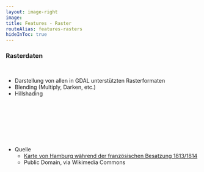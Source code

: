 ```yaml
---
layout: image-right
image:
title: Features - Raster
routeAlias: features-rasters
hideInToc: true
---
```


### Rasterdaten

<br />

- Darstellung von allen in GDAL unterstützten Rasterformaten
- Blending (Multiply, Darken, etc.)
- Hillshading

<br />
<br />
<br />
<br />
<br />
<br />

- Quelle
  - [Karte von Hamburg während der französischen Besatzung 1813/1814](https://commons.wikimedia.org/wiki/File:Hamburg.Karte.1813_neddermeyer_300dpi.jpg)
  - Public Domain, via Wikimedia Commons
